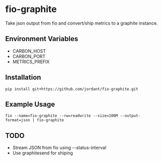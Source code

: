 # fio-graphite
Take json output from fio and convert/ship metrics to a graphite instance.

## Environment Variables
* CARBON_HOST
* CARBON_PORT
* METRICS_PREFIX 

## Installation
``pip install git+https://github.com/jordant/fio-graphite.git``

## Example Usage
``fio --name=fio-graphite --rw=readwrite --size=100M --output-format=json | fio-graphite``

## TODO
* Stream JSON from fio using --status-interval
* Use graphitesend for shiping 
